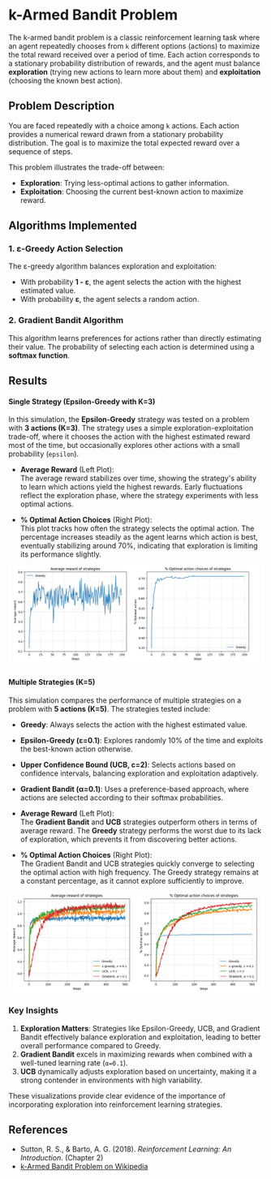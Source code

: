 # k-Armed Bandit Problem

The k-armed bandit problem is a classic reinforcement learning task where an agent repeatedly chooses from `k` different options (actions) to maximize the total reward received over a period of time. Each action corresponds to a stationary probability distribution of rewards, and the agent must balance **exploration** (trying new actions to learn more about them) and **exploitation** (choosing the known best action).

## Problem Description

You are faced repeatedly with a choice among `k` actions. Each action provides a numerical reward drawn from a stationary probability distribution. The goal is to maximize the total expected reward over a sequence of steps.

This problem illustrates the trade-off between:
- **Exploration**: Trying less-optimal actions to gather information.
- **Exploitation**: Choosing the current best-known action to maximize reward.

## Algorithms Implemented

### 1. ε-Greedy Action Selection
The ε-greedy algorithm balances exploration and exploitation:
- With probability **1 - ε**, the agent selects the action with the highest estimated value.
- With probability **ε**, the agent selects a random action.

### 2. Gradient Bandit Algorithm
This algorithm learns preferences for actions rather than directly estimating their value. The probability of selecting each action is determined using a **softmax function**.

## Results

#### Single Strategy (Epsilon-Greedy with K=3)
In this simulation, the **Epsilon-Greedy** strategy was tested on a problem with **3 actions (K=3)**. The strategy uses a simple exploration-exploitation trade-off, where it chooses the action with the highest estimated reward most of the time, but occasionally explores other actions with a small probability (`epsilon`).

- **Average Reward** (Left Plot):  
  The average reward stabilizes over time, showing the strategy's ability to learn which actions yield the highest rewards. Early fluctuations reflect the exploration phase, where the strategy experiments with less optimal actions.

- **% Optimal Action Choices** (Right Plot):  
  This plot tracks how often the strategy selects the optimal action. The percentage increases steadily as the agent learns which action is best, eventually stabilizing around 70%, indicating that exploration is limiting its performance slightly.

<img src="assets/single.png" alt="Single Strategies" width="600">

#### Multiple Strategies (K=5)
This simulation compares the performance of multiple strategies on a problem with **5 actions (K=5)**. The strategies tested include:
- **Greedy**: Always selects the action with the highest estimated value.
- **Epsilon-Greedy (ε=0.1)**: Explores randomly 10% of the time and exploits the best-known action otherwise.
- **Upper Confidence Bound (UCB, c=2)**: Selects actions based on confidence intervals, balancing exploration and exploitation adaptively.
- **Gradient Bandit (α=0.1)**: Uses a preference-based approach, where actions are selected according to their softmax probabilities.

- **Average Reward** (Left Plot):  
  The **Gradient Bandit** and **UCB** strategies outperform others in terms of average reward. The **Greedy** strategy performs the worst due to its lack of exploration, which prevents it from discovering better actions.

- **% Optimal Action Choices** (Right Plot):  
  The Gradient Bandit and UCB strategies quickly converge to selecting the optimal action with high frequency. The Greedy strategy remains at a constant percentage, as it cannot explore sufficiently to improve.

<img src="assets/multiple.png" alt="Multiple Strategies" width="600">

### Key Insights
1. **Exploration Matters**: Strategies like Epsilon-Greedy, UCB, and Gradient Bandit effectively balance exploration and exploitation, leading to better overall performance compared to Greedy.
2. **Gradient Bandit** excels in maximizing rewards when combined with a well-tuned learning rate (`α=0.1`).
3. **UCB** dynamically adjusts exploration based on uncertainty, making it a strong contender in environments with high variability.

These visualizations provide clear evidence of the importance of incorporating exploration into reinforcement learning strategies.


## References

- Sutton, R. S., & Barto, A. G. (2018). *Reinforcement Learning: An Introduction*. (Chapter 2)
- [k-Armed Bandit Problem on Wikipedia](https://en.wikipedia.org/wiki/Multi-armed_bandit)

